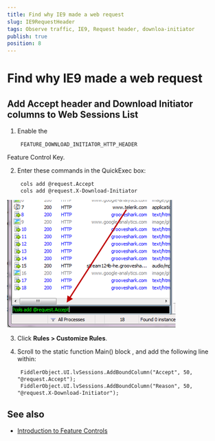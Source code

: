 ```yaml
---
title: Find why IE9 made a web request
slug: IE9RequestHeader
tags: Observe traffic, IE9, Request header, downloa-initiator
publish: true
position: 8
---
```


Find why IE9 made a web request
===============================

Add Accept header and Download Initiator columns to **Web Sessions List**
-------------------------------------------------------------------------

1. Enable the 

		FEATURE_DOWNLOAD_INITIATOR_HTTP_HEADER 
	
 Feature Control Key. 

2. Enter these commands in the QuickExec box:

		cols add @request.Accept
		cols add @request.X-Download-Initiator

 ![QuickExec Command][1]

3. Click **Rules > Customize Rules**.

4. Scroll to the static function Main() block , and add the following line within:

		FiddlerObject.UI.lvSessions.AddBoundColumn("Accept", 50, "@request.Accept");
		FiddlerObject.UI.lvSessions.AddBoundColumn("Reason", 50, "@request.X-Download-Initiator");

See also
--------

+ [Introduction to Feature Controls][9]

[1]: ../../images/IE9RequestHeader/QuickExecCommand.png
[9]: http://msdn.microsoft.com/en-us/library/ms537184(v=vs.85).aspx
